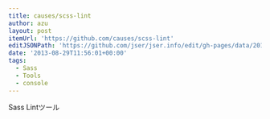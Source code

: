 ```yaml
---
title: causes/scss-lint
author: azu
layout: post
itemUrl: 'https://github.com/causes/scss-lint'
editJSONPath: 'https://github.com/jser/jser.info/edit/gh-pages/data/2013/08/index.json'
date: '2013-08-29T11:56:01+00:00'
tags:
  - Sass
  - Tools
  - console
---
```

Sass Lintツール

